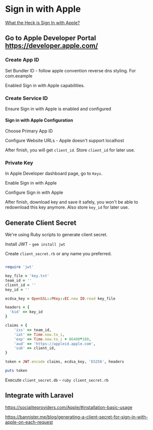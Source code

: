 # Sign in with Apple

[What the Heck is Sign In with Apple?](https://developer.okta.com/blog/2019/06/04/what-the-heck-is-sign-in-with-apple)

## Go to Apple Developer Portal https://developer.apple.com/

### Create App ID

Set Bundler ID - follow apple convention reverse dns styling. For com.example

Enabled Sign in with Apple capabilities.

### Create Service ID

Ensure Sign in with Apple is enabled and configured

#### Sign in with Apple Configuration

Choose Primary App ID

Configure Website URLs - Apple doesn't support localhost

After finish, you will get `client_id`. Store `client_id` for later use.

### Private Key

In Apple Developer dashboard page, go to `Keys`.

Enable Sign in with Apple

Configure Sign in with Apple

After finish, download key and save it safely, you won't be able to redownload this key anymore. Also store `key_id` for later use.

## Generate Client Secret

We're using Ruby scripts to generate client secret.

Install JWT - `gem install jwt`

Create `client_secret.rb` or any name you preferred.

```rb

require 'jwt'

key_file = 'key.txt'
team_id = ''
client_id = ''
key_id = ''

ecdsa_key = OpenSSL::PKey::EC.new IO.read key_file

headers = {
  'kid' => key_id
}

claims = {
	'iss' => team_id,
	'iat' => Time.now.to_i,
	'exp' => Time.now.to_i + 86400*180,
	'aud' => 'https://appleid.apple.com',
	'sub' => client_id,
}

token = JWT.encode claims, ecdsa_key, 'ES256', headers

puts token

```

Execute `client_secret.db` - `ruby client_secret.rb`

## Integrate with Laravel

https://socialiteproviders.com/Apple/#installation-basic-usage

https://bannister.me/blog/generating-a-client-secret-for-sign-in-with-apple-on-each-request